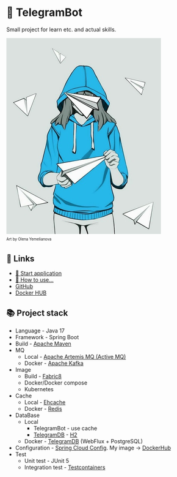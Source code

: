 # 🤖 TelegramBot
Small project for learn etc. and actual skills.

<img alt="Art by Olena Yemelianova" height="512" src=".\TBotWorker\src\main\resources\img\telegram.jpg"/></br><sup><sub>Art by Olena Yemelianova</sub></sup>

## 🔗 Links
* [🚀 Start application ](./doc/StartApp.md)
* [💾 How to use...](./doc/HowWork.md)
* [GitHub](https://github.com/PavelBocharov/TelegramBot)
* [Docker HUB](https://hub.docker.com/repository/docker/marolok/telegram_bot/general)

## 📚 Project stack
- Language - Java 17
- Framework - Spring Boot
- Build - [Apache Maven](https://maven.apache.org/)
- MQ
  - Local - [Apache Artemis MQ (Active MQ)](https://activemq.apache.org/components/artemis/)
  - Docker - [Apache Kafka](https://kafka.apache.org/)
- Image
  - Build - [Fabric8](https://dmp.fabric8.io/)
  - Docker/Docker compose
  - Kubernetes
- Cache
  - Local - [Ehcache](https://www.ehcache.org/)
  - Docker - [Redis](https://redis.io/)
- DataBase
  - Local
    - TelegramBot - use cache
    - [TelegramDB](https://github.com/PavelBocharov/TelegramDB) - [H2](https://www.h2database.com/html/main.html)
  - Docker - [TelegramDB](https://github.com/PavelBocharov/TelegramDB) (WebFlux + PostgreSQL)
- Configuration - [Spring Cloud Config](https://docs.spring.io/spring-cloud-config/docs/current/reference/html/). My image -> [DockerHub](https://hub.docker.com/repository/docker/marolok/telegram_conf/general)
- Test
  - Unit test - JUnit 5
  - Integration test - [Testcontainers](https://www.testcontainers.org/)
